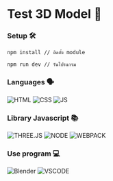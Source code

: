 # Test 3D Model 🗽

### Setup 🛠️
```
npm install // ติดตั้ง module

npm run dev // รันโปรแกรม
```

### Languages 🗣️
![HTML](https://img.shields.io/badge/HTML5-E34F26?style=for-the-badge&logo=html5&logoColor=white)
![CSS](https://img.shields.io/badge/CSS-1572B6?style=for-the-badge&logo=css3&logoColor=white)
![JS](https://img.shields.io/badge/JavaScript-323330?style=for-the-badge&logo=javascript&logoColor=F7DF1E)

### Library Javascript 📚
![THREE.JS](https://img.shields.io/badge/Three.js-black?style=for-the-badge&logo=three.js&logoColor=white)
![NODE](https://img.shields.io/badge/Node.js-339933?style=for-the-badge&logo=nodedotjs&logoColor=white)
![WEBPACK](https://img.shields.io/badge/Webpack-8DD6F9?style=for-the-badge&logo=Webpack&logoColor=white)

### Use program 💻
![Blender](https://img.shields.io/badge/blender-%23F5792A.svg?style=for-the-badge&logo=blender&logoColor=white)
![VSCODE](https://img.shields.io/badge/VSCode-0078D4?style=for-the-badge&logo=visual%20studio%20code&logoColor=white)